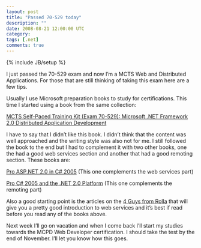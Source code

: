 ```yaml
---
layout: post
title: "Passed 70-529 today"
description: ""
date: 2008-08-21 12:00:00 UTC
category: 
tags: [.net]
comments: true
---
```

{% include JB/setup %}

<div id="post">
<p>I just passed the 70-529 exam and now I&rsquo;m a <span class="caps">MCTS</span> Web  and Distributed Applications. For those that are still thinking of taking this  exam here are a few tips.</p>
<p>Usually I use Microsoft preparation books to study for certifications. This  time I started using a book from the same collection:</p>
<p><a href="http://www.amazon.com/MCTS-Self-Paced-Training-70-529-Pro-Certification/dp/0735623325/ref=pd_bbs_sr_2?ie=UTF8&amp;s=books&amp;qid=1219328276&amp;sr=8-2"><span class="caps">MCTS</span> Self-Paced Training Kit (Exam 70-529): Microsoft .NET  Framework 2.0 Distributed Application Development</a></p>
<p>I have to say that I didn&rsquo;t like this book. I didn&rsquo;t think that the content  was well approached and the writing style was also not for me. I still followed  the book to the end but I had to complement it with two other books, one the had  a good web services section and another that had a good remoting section. These  books are:</p>
<p><a href="http://www.amazon.com/Pro-ASP-NET-2-0-C-2005/dp/1590594967/ref=pd_bbs_sr_1?ie=UTF8&amp;s=books&amp;qid=1219328619&amp;sr=1-1">Pro  <span class="caps">ASP</span>.NET 2.0 in C# 2005</a> (This one complements the web  services part)</p>
<p><a href="http://www.amazon.com/Pro-2005-NET-Platform-Third/dp/1590594193/ref=sr_1_3?ie=UTF8&amp;s=books&amp;qid=1219328719&amp;sr=1-3">Pro  C# 2005 and the .NET 2.0 Platform</a> (This one complements the remoting  part)</p>
<p>Also a good starting point is the articles on the <a href="http://aspnet.4guysfromrolla.com/articles/100803-1.aspx">4 Guys from  Rolla</a> that will give you a pretty good introduction to web services and it&rsquo;s  best if read before you read any of the books above.</p>
<p>Next week I&rsquo;ll go on vacation and when I come back I&rsquo;ll start my studies  towards the <span class="caps">MCPD</span> Web Developer certification. I should  take the test by the end of November. I&rsquo;ll let you know how this goes.</p>
</div>